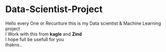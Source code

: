 # Data-Scientist-Project
Hello every One or Recuriture this is my Data scientist & Machine Learning project\
I Work with this from **kagle** and **Zind**\
I hope full be usefull for you\
thakns..
